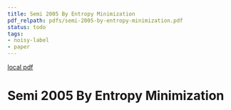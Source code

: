 ```yaml
---
title: Semi 2005 By Entropy Minimization
pdf_relpath: pdfs/semi-2005-by-entropy-minimization.pdf
status: todo
tags:
- noisy-label
- paper
---
```


[local pdf](../../../pdfs/semi-2005-by-entropy-minimization.pdf)

# Semi 2005 By Entropy Minimization
